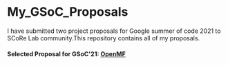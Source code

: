 # My_GSoC_Proposals
I have submitted two project proposals for Google summer of code 2021 to SCoRe Lab community.This repository contains all of my proposals.

#### Selected Proposal for GSoC'21: [OpenMF](https://github.com/sachinsom93/My_GSoC_Proposals/blob/master/GSoC'21/OpenMF-GSOC'21%20Proposal-Sachin%20Som.pdf)
